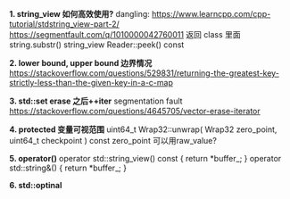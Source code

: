 **1. string_view 如何高效使用?**
dangling: https://www.learncpp.com/cpp-tutorial/stdstring_view-part-2/
https://segmentfault.com/q/1010000042760011
返回 class 里面 string.substr() string_view Reader::peek() const

**2. lower bound, upper bound 边界情况**
https://stackoverflow.com/questions/529831/returning-the-greatest-key-strictly-less-than-the-given-key-in-a-c-map

**3. std::set erase 之后++iter**
segmentation fault
https://stackoverflow.com/questions/4645705/vector-erase-iterator

**4. protected 变量可视范围**
uint64_t Wrap32::unwrap( Wrap32 zero_point, uint64_t checkpoint ) const zero_point 可以用raw_value?

**5. operator()**
operator std::string_view() const { return *buffer_; }
operator std::string&() { return *buffer_; }

**6. std::optinal**

